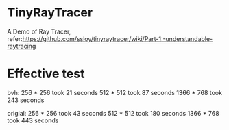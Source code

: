 # TinyRayTracer
A Demo of Ray Tracer, refer:https://github.com/ssloy/tinyraytracer/wiki/Part-1:-understandable-raytracing


# Effective test
bvh: 256 * 256 took 21 seconds
     512 * 512 took 87 seconds
     1366 * 768 took 243 seconds

origial: 256 * 256 took 43 seconds
         512 * 512 took 180 seconds
          1366 * 768 took 443 seconds